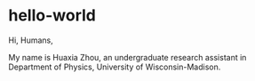 # hello-world

Hi, Humans,

My name is Huaxia Zhou, an undergraduate research assistant in Department of Physics, University of Wisconsin-Madison.
